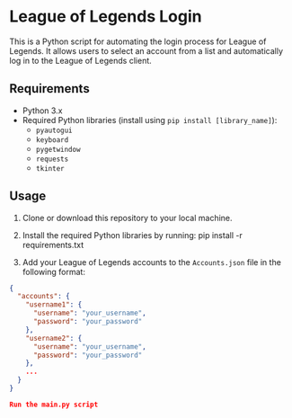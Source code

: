 # League of Legends Login

This is a Python script for automating the login process for League of Legends. It allows users to select an account from a list and automatically log in to the League of Legends client.

## Requirements

- Python 3.x
- Required Python libraries (install using `pip install [library_name]`):
  - `pyautogui`
  - `keyboard`
  - `pygetwindow`
  - `requests`
  - `tkinter`

## Usage

1. Clone or download this repository to your local machine.

2. Install the required Python libraries by running:
pip install -r requirements.txt

3. Add your League of Legends accounts to the `Accounts.json` file in the following format:
```json
{
  "accounts": {
    "username1": {
      "username": "your_username",
      "password": "your_password"
    },
    "username2": {
      "username": "your_username",
      "password": "your_password"
    },
    ...
  }
}

Run the main.py script
